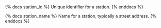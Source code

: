 {% docs station_id %}
Unique identifier for a station. 
{% enddocs %}

{% docs station_name %}
Name for a station, typically a street address.
{% enddocs %}